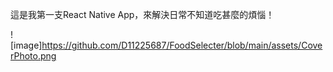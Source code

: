 這是我第一支React Native App，來解決日常不知道吃甚麼的煩惱！

![image]https://github.com/D11225687/FoodSelecter/blob/main/assets/CoverPhoto.png